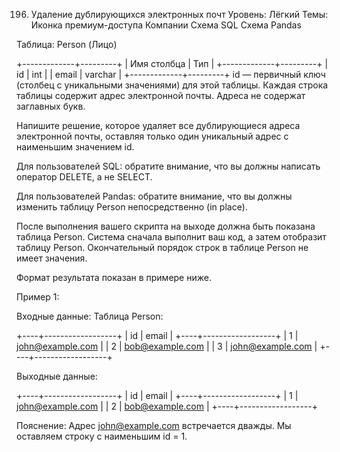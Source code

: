 196. Удаление дублирующихся электронных почт
Уровень: Лёгкий
Темы:
Иконка премиум-доступа Компании
Схема SQL
Схема Pandas

Таблица: Person (Лицо)

+-------------+---------+
| Имя столбца | Тип     |
+-------------+---------+
| id          | int     |
| email       | varchar |
+-------------+---------+
id — первичный ключ (столбец с уникальными значениями) для этой таблицы.
Каждая строка таблицы содержит адрес электронной почты. Адреса не содержат заглавных букв.

Напишите решение, которое удаляет все дублирующиеся адреса электронной почты, оставляя только один уникальный адрес с наименьшим значением id.

Для пользователей SQL: обратите внимание, что вы должны написать оператор DELETE, а не SELECT.

Для пользователей Pandas: обратите внимание, что вы должны изменить таблицу Person непосредственно (in place).

После выполнения вашего скрипта на выходе должна быть показана таблица Person. Система сначала выполнит ваш код, а затем отобразит таблицу Person. Окончательный порядок строк в таблице Person не имеет значения.

Формат результата показан в примере ниже.

Пример 1:

Входные данные:
Таблица Person:

+----+------------------+
| id | email            |
+----+------------------+
| 1  | john@example.com |
| 2  | bob@example.com  |
| 3  | john@example.com |
+----+------------------+

Выходные данные:

+----+------------------+
| id | email            |
+----+------------------+
| 1  | john@example.com |
| 2  | bob@example.com  |
+----+------------------+

Пояснение: Адрес john@example.com встречается дважды. Мы оставляем строку с наименьшим id = 1.
